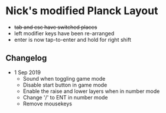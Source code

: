 # Nick's modified Planck Layout

* ~~tab and esc have switched places~~
* left modifier keys have been re-arranged
* enter is now tap-to-enter and hold for right shift

## Changelog
* 1 Sep 2019
   * Sound when toggling game mode
   * Disable start button in game mode
   * Enable the raise and lower layers when in number mode
   * Change '/' to ENT in number mode
   * Remove mousekeys
